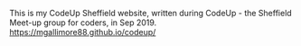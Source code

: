 This is my CodeUp Sheffield website, written during CodeUp - the Sheffield Meet-up group for coders, in Sep 2019.
https://mgallimore88.github.io/codeup/

